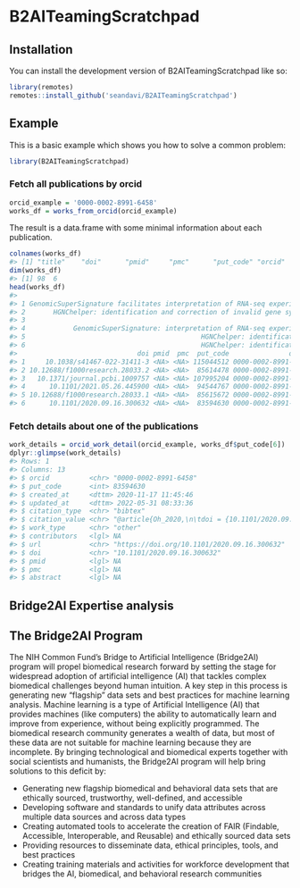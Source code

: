 
<!-- README.md is generated from README.Rmd. Please edit that file -->

# B2AITeamingScratchpad

<!-- badges: start -->
<!-- badges: end -->

## Installation

You can install the development version of B2AITeamingScratchpad like
so:

``` r
library(remotes)
remotes::install_github('seandavi/B2AITeamingScratchpad')
```

## Example

This is a basic example which shows you how to solve a common problem:

``` r
library(B2AITeamingScratchpad)
```

### Fetch all publications by orcid

``` r
orcid_example = '0000-0002-8991-6458'
works_df = works_from_orcid(orcid_example)
```

The result is a data.frame with some minimal information about each
publication.

``` r
colnames(works_df)
#> [1] "title"    "doi"      "pmid"     "pmc"      "put_code" "orcid"
dim(works_df)
#> [1] 98  6
head(works_df)
#>                                                                                                                              title
#> 1 GenomicSuperSignature facilitates interpretation of RNA-seq experiments through robust, efficient comparison to public databases
#> 2       HGNChelper: identification and correction of invalid gene symbols for human and mouse [version 2; peer review: 3 approved]
#> 3                                                                                 Ten simple rules for large-scale data processing
#> 4            GenomicSuperSignature: interpretation of RNA-seq experiments through robust, efficient comparison to public databases
#> 5                                            HGNChelper: identification and correction of invalid gene symbols for human and mouse
#> 6                                            HGNChelper: identification and correction of invalid gene symbols for human and mouse
#>                              doi pmid  pmc  put_code               orcid
#> 1     10.1038/s41467-022-31411-3 <NA> <NA> 115044512 0000-0002-8991-6458
#> 2 10.12688/f1000research.28033.2 <NA> <NA>  85614478 0000-0002-8991-6458
#> 3   10.1371/journal.pcbi.1009757 <NA> <NA> 107995204 0000-0002-8991-6458
#> 4      10.1101/2021.05.26.445900 <NA> <NA>  94544767 0000-0002-8991-6458
#> 5 10.12688/f1000research.28033.1 <NA> <NA>  85615672 0000-0002-8991-6458
#> 6      10.1101/2020.09.16.300632 <NA> <NA>  83594630 0000-0002-8991-6458
```

### Fetch details about one of the publications

``` r
work_details = orcid_work_detail(orcid_example, works_df$put_code[6])
dplyr::glimpse(work_details)
#> Rows: 1
#> Columns: 13
#> $ orcid          <chr> "0000-0002-8991-6458"
#> $ put_code       <int> 83594630
#> $ created_at     <dttm> 2020-11-17 11:45:46
#> $ updated_at     <dttm> 2022-05-31 08:33:36
#> $ citation_type  <chr> "bibtex"
#> $ citation_value <chr> "@article{Oh_2020,\n\tdoi = {10.1101/2020.09.16.300632}…
#> $ work_type      <chr> "other"
#> $ contributors   <lgl> NA
#> $ url            <chr> "https://doi.org/10.1101/2020.09.16.300632"
#> $ doi            <chr> "10.1101/2020.09.16.300632"
#> $ pmid           <lgl> NA
#> $ pmc            <lgl> NA
#> $ abstract       <lgl> NA
```

## Bridge2AI Expertise analysis

## The Bridge2AI Program

The NIH Common Fund’s Bridge to Artificial Intelligence (Bridge2AI)
program will propel biomedical research forward by setting the stage for
widespread adoption of artificial intelligence (AI) that tackles complex
biomedical challenges beyond human intuition. A key step in this process
is generating new “flagship” data sets and best practices for machine
learning analysis. Machine learning is a type of Artificial Intelligence
(AI) that provides machines (like computers) the ability to
automatically learn and improve from experience, without being
explicitly programmed. The biomedical research community generates a
wealth of data, but most of these data are not suitable for machine
learning because they are incomplete. By bringing technological and
biomedical experts together with social scientists and humanists, the
Bridge2AI program will help bring solutions to this deficit by:

- Generating new flagship biomedical and behavioral data sets that are
  ethically sourced, trustworthy, well-defined, and accessible
- Developing software and standards to unify data attributes across
  multiple data sources and across data types
- Creating automated tools to accelerate the creation of FAIR (Findable,
  Accessible, Interoperable, and Reusable) and ethically sourced data
  sets
- Providing resources to disseminate data, ethical principles, tools,
  and best practices
- Creating training materials and activities for workforce development
  that bridges the AI, biomedical, and behavioral research communities
